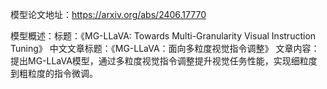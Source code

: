 模型论文地址：https://arxiv.org/abs/2406.17770

模型概述：标题：《MG-LLaVA: Towards Multi-Granularity Visual Instruction Tuning》
中文文章标题：《MG-LLaVA：面向多粒度视觉指令调整》
文章内容：提出MG-LLaVA模型，通过多粒度视觉指令调整提升视觉任务性能，实现细粒度到粗粒度的指令微调。
